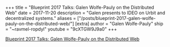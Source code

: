 +++
title = "Blueprint 2017 Talks: Galen Wolfe-Pauly on the Distributed Web"
date = 2017-11-20
description = "Galen presents to IDEO on Urbit and decentralized systems."
aliases = ["/posts/blueprint-2017-galen-wolfe-pauly-on-the-distributed-web/"]
[extra]
author = "Galen Wolfe-Pauly"
ship = "~ravmel-ropdyl"
youtube = "9cXTGW9J9a0"
+++

[Blueprint 2017 Talks: Galen Wolfe-Pauly on the Distributed Web](https://www.youtube.com/watch?v=9cXTGW9J9a0)
